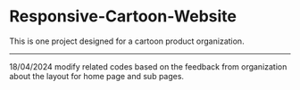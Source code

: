 # Responsive-Cartoon-Website

This is one project designed for a cartoon product organization.

---

18/04/2024
modify related codes based on the feedback from organization about the layout for home page and sub pages.
